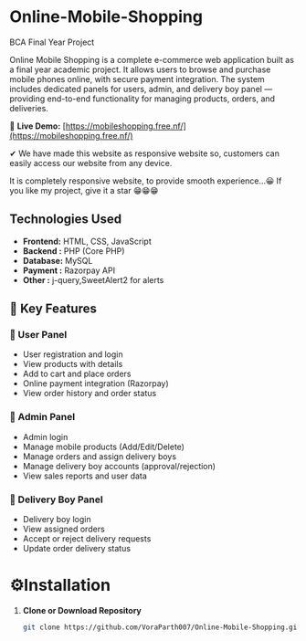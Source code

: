 # Online-Mobile-Shopping
BCA Final Year Project

Online Mobile Shopping  is a complete e-commerce web application built as a final year academic project. It allows users to browse and purchase mobile phones online, with secure payment integration. The system includes dedicated panels for users, admin, and delivery boy panel — providing end-to-end functionality for managing products, orders, and deliveries.

🔗 **Live Demo:** [https://mobileshopping.free.nf/](https://mobileshopping.free.nf/)


✔ We have made this website as responsive website so, customers can easily access our website from any device.

It is completely responsive website, to provide smooth experience...😀
If you like my project, give it a star 😁😁😁

## Technologies Used

- **Frontend:** HTML, CSS, JavaScript
- **Backend :** PHP (Core PHP)
- **Database:** MySQL
- **Payment :** Razorpay API
- **Other   :** j-query,SweetAlert2 for alerts


## 🚀 Key Features

### 👤 User Panel
- User registration and login
- View products with details
- Add to cart and place orders
- Online payment integration (Razorpay)
- View order history and order status

### 🛒 Admin Panel
- Admin login
- Manage mobile products (Add/Edit/Delete)
- Manage orders and assign delivery boys
- Manage delivery boy accounts (approval/rejection)
- View sales reports and user data

### 🚚 Delivery Boy Panel
- Delivery boy login
- View assigned orders
- Accept or reject delivery requests
- Update order delivery status


# ⚙️Installation

1. **Clone or Download Repository**

   ```bash
   git clone https://github.com/VoraParth007/Online-Mobile-Shopping.git
